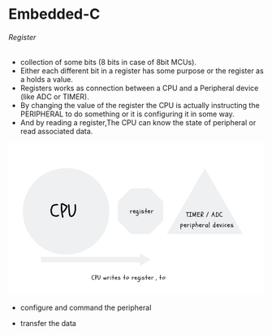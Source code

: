 # Embedded-C
###### Register

- collection of some bits (8 bits in case of 8bit MCUs).
- Either each different bit in a register has some purpose or the register as a  holds a value. 
- Registers works  as connection between a CPU and a Peripheral device (like ADC or TIMER). 
- By changing the value of  the register the CPU is actually instructing the PERIPHERAL to do something or it is configuring it in some way.
- And by reading a register,The CPU can know the state of peripheral or read associated data.


<p align="center">
  <img src="https://raw.githubusercontent.com/cvam0000/Embedded-C/master/assest/register.png" width="550" title="">
  
</p>

- configure and command the peripheral 

- transfer the data 
